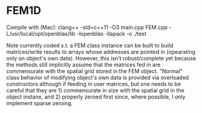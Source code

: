 # FEM1D


Compile with (Mac):
clang++ -std=c++11 -O3 main.cpp FEM.cpp -L/usr/local/opt/openblas/lib -lopenblas -llapack  -o ./test


Note currently coded s.t. a FEM class instance can be built to build matrices/write results to arrays whose addresses are pointed in (opearating only on object's own data). However, this isn't robust/complete yet because the methods still implicitly assume that the matrices fed in are commensurate with the spatial grid stored in the FEM object. "Normal" class behavior of modifying object's own data is provided via overloaded constructors although if feeding in user matrices, but one needs to be careful that they are 1) commensurate in size with the spatial grid in the object instane, and 2) properly zeroed first since, where possible, I only implement sparse zeroing.




